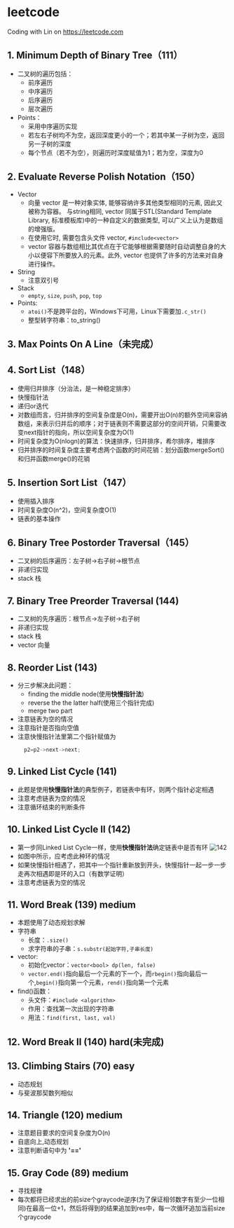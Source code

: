 # leetcode
Coding with Lin on https://leetcode.com

## 1. Minimum Depth of Binary Tree（111）
- 二叉树的遍历包括：
  - 前序遍历
  - 中序遍历
  - 后序遍历
  - 层次遍历
- Points：
  - 采用中序遍历实现
  - 若左右子树均不为空，返回深度更小的一个；若其中某一子树为空，返回另一子树的深度
  - 每个节点（若不为空），则遍历时深度赋值为1；若为空，深度为0
## 2. Evaluate Reverse Polish Notation（150）
- Vector
  - 向量 vector 是一种对象实体, 能够容纳许多其他类型相同的元素, 因此又被称为容器。 与string相同, vector 同属于STL(Standard Template Library, 标准模板库)中的一种自定义的数据类型, 可以广义上认为是数组的增强版。
  - 在使用它时, 需要包含头文件 vector, ```#include<vector>```
  - vector 容器与数组相比其优点在于它能够根据需要随时自动调整自身的大小以便容下所要放入的元素。此外, vector 也提供了许多的方法来对自身进行操作。
- String
  - 注意双引号
- Stack
  - ```empty```, ```size```, ```push```, ```pop```, ```top```
- Points:
  - ```atoi()```不是跨平台的，Windows下可用，Linux下需要加```.c_str()```
  - 整型转字符串：to_string()
## 3. Max Points On A Line（未完成）
## 4. Sort List（148）
- 使用归并排序（分治法，是一种稳定排序）
- 快慢指针法
- 递归or迭代
- 对数组而言，归并排序的空间复杂度是O(n)，需要开出O(n)的额外空间来容纳数组，来表示归并后的顺序；对于链表则不需要这部分的空间开销，只需要改变next指针的指向，所以空间复杂度为O(1)
- 时间复杂度为O(nlogn)的算法：快速排序，归并排序，希尔排序，堆排序
- 归并排序的时间复杂度主要考虑两个函数的时间花销：划分函数mergeSort()和归并函数merge()的花销
## 5. Insertion Sort List（147）
* 使用插入排序
* 时间复杂度O(n^2)，空间复杂度O(1)
* 链表的基本操作
## 6. Binary Tree Postorder Traversal（145）
* 二叉树的后序遍历：左子树→右子树→根节点
* 非递归实现
* stack 栈
## 7. Binary Tree Preorder Traversal (144)
* 二叉树的先序遍历：根节点→左子树→右子树
* 非递归实现
* stack 栈
* vector 向量
## 8. Reorder List (143)
* 分三步解决此问题：
    * finding the middle node(使用**快慢指针法**)
    * reverse the the latter half(使用三个指针完成)
    * merge two part
* 注意链表为空的情况
* 注意指针是否指向空值
* 注意快慢指针法里第二个指针赋值为
  ```c++
    p2=p2->next->next;
  ```
## 9. Linked List Cycle (141)
* 此题是使用**快慢指针法**的典型例子，若链表中有环，则两个指针必定相遇
* 注意考虑链表为空的情况
* 注意循环结束的判断条件
## 10. Linked List Cycle II (142)
* 第一步同Linked List Cycle一样，使用**快慢指针法**确定链表中是否有环
![142](https://raw.githubusercontent.com/pengtt0119/leetcode/master/pic/142.png)
* 如图中所示，应考虑此种环的情况
* 如果快慢指针相遇了，把其中一个指针重新放到开头，快慢指针一起一步一步走再次相遇即是环的入口（有数学证明）
* 注意考虑链表为空的情况
## 11. Word Break (139) medium
* 本题使用了动态规划求解
* 字符串
  * 长度：```.size()```
  * 求字符串的子串：```s.substr(起始字符,子串长度)```
* vector:
  * 初始化vector：```vector<bool> dp(len, false)```
  * ```vector.end()```指向最后一个元素的下一个，而```rbegin()```指向最后一个,```begin()```指向第一个元素，```rend()```指向第一个元素
* find()函数：
  * 头文件：```#include <algorithm>```
  * 作用：查找第一次出现的字符串
  - 用法：```find(first, last, val)```
## 12. Word Break II (140) hard(未完成)
## 13. Climbing Stairs (70) easy
* 动态规划
* 与斐波那契数列相似
## 14. Triangle (120) medium
* 注意题目要求的空间复杂度为O(n)
* 自底向上,动态规划
* 注意判断语句中为 **'=='**
## 15. Gray Code (89) medium
* 寻找规律
* 每次都将已经求出的前size个graycode逆序(为了保证相邻数字有至少一位相同)在最高一位+1，然后将得到的结果追加到res中，每一次循环追加当前size个graycode
